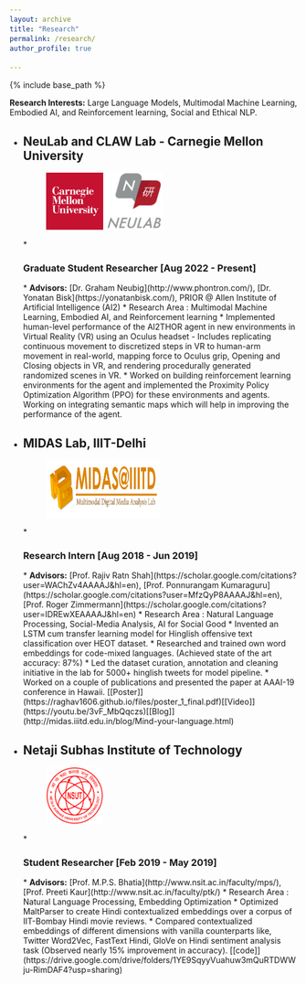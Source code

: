 ```yaml
---
layout: archive
title: "Research"
permalink: /research/
author_profile: true

---
```


{% include base_path %}

<b>Research Interests:</b> Large Language Models, Multimodal Machine Learning, Embodied AI, and Reinforcement learning, Social and Ethical NLP.

* <h2>NeuLab and CLAW Lab - Carnegie Mellon University</h2>
  <figure>
  <img src="/images/logocmu.png" style="width:100px;height:100px;">
  <img src="/images/logoneulab.jpeg" style="width:100px;height:100px;">
  </figure>
  * <h3>Graduate Student Researcher [Aug 2022 - Present]</h3> 
    * <b>Advisors:</b> [Dr. Graham Neubig](http://www.phontron.com/), [Dr. Yonatan Bisk](https://yonatanbisk.com/), PRIOR @ Allen Institute of Artificial Intelligence (AI2)
    * Research Area : Multimodal Machine Learning, Embodied AI, and Reinforcement learning
    * Implemented human-level performance of the AI2THOR agent in new environments in Virtual Reality (VR) using an Oculus headset - Includes replicating continuous movement to discretized steps in VR to human-arm movement in real-world, mapping force to Oculus grip, Opening and Closing objects in VR, and rendering procedurally generated randomized scenes in VR.
    * Worked on building reinforcement learning environments for the agent and implemented the Proximity Policy Optimization Algorithm (PPO) for these environments and agents. Working on integrating semantic maps which will help in improving the performance of the agent. 

* <h2>MIDAS Lab, IIIT-Delhi</h2>
  <figure>
  <img src="/images/logomidas.png" alt="flower" style="width:200px;height:100px;">
  </figure>
  * <h3>Research Intern [Aug 2018 - Jun 2019]</h3>
    * <b>Advisors:</b> [Prof. Rajiv Ratn Shah](https://scholar.google.com/citations?user=WAChZv4AAAAJ&hl=en), [Prof. Ponnurangam Kumaraguru](https://scholar.google.com/citations?user=MfzQyP8AAAAJ&hl=en), [Prof. Roger Zimmermann](https://scholar.google.com/citations?user=IDREwXEAAAAJ&hl=en)
    * Research Area : Natural Language Processing, Social-Media Analysis, AI for Social Good
    * Invented an LSTM cum transfer learning model for Hinglish offensive text classification over HEOT dataset.
    * Researched and trained own word embeddings for code-mixed languages. (Achieved state of the art accuracy: 87%)
    * Led the dataset curation, annotation and cleaning initiative in the lab for 5000+ hinglish tweets for model pipeline.
    * Worked on a couple of publications and presented the paper at AAAI-19 conference in Hawaii. [[Poster]](https://raghav1606.github.io/files/poster_1_final.pdf)[[Video]](https://youtu.be/3vF_MbQqczs)[[Blog]](http://midas.iiitd.edu.in/blog/Mind-your-language.html)

* <h2>Netaji Subhas Institute of Technology</h2>
  <figure>
  <img src="/images/logonsut.png" style="width:100px;height:100px;">
  </figure>
  * <h3>Student Researcher [Feb 2019 - May 2019]</h3> 
    * <b>Advisors:</b> [Prof. M.P.S. Bhatia](http://www.nsit.ac.in/faculty/mps/), [Prof. Preeti Kaur](http://www.nsit.ac.in/faculty/ptk/)
    * Research Area : Natural Language Processing, Embedding Optimization
    * Optimized MaltParser to create Hindi contextualized embeddings over a corpus of IIT-Bombay Hindi movie reviews.
    * Compared contextualized embeddings of different dimensions with vanilla counterparts like, Twitter Word2Vec, FastText Hindi, GloVe on Hindi sentiment analysis task (Observed nearly 15% improvement in accuracy). [[code]](https://drive.google.com/drive/folders/1YE9SqyyVuahuw3mQuRTDWWju-RimDAF4?usp=sharing)